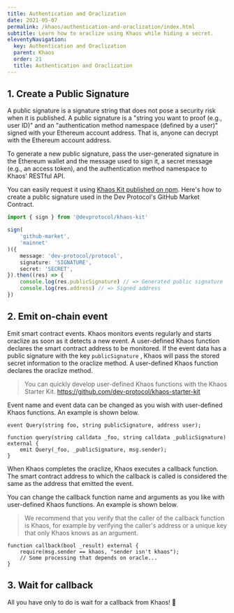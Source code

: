 ```yaml
---
title: Authentication and Oraclization
date: 2021-05-07
permalink: /khaos/authentication-and-oraclization/index.html
subtitle: Learn how to oraclize using Khaos while hiding a secret.
eleventyNavigation:
  key: Authentication and Oraclization
  parent: Khaos
  order: 21
  title: Authentication and Oraclization
---
```


## 1. Create a Public Signature

A public signature is a signature string that does not pose a security risk when it is published. A public signature is a "string you want to proof (e.g., user ID)" and an "authentication method namespace (defined by a user)" signed with your Ethereum account address. That is, anyone can decrypt with the Ethereum account address.

To generate a new public signature, pass the user-generated signature in the Ethereum wallet and the message used to sign it, a secret message (e.g., an access token), and the authentication method namespace to Khaos' RESTful API.

You can easily request it using [Khaos Kit published on npm](https://www.npmjs.com/package/@devprotocol/khaos-kit). Here's how to create a public signature used in the Dev Protocol's GitHub Market Contract.

```ts
import { sign } from '@devprotocol/khaos-kit'

sign(
	'github-market',
	'mainnet'
)({
	message: 'dev-protocol/protocol',
	signature: 'SIGNATURE',
	secret: 'SECRET',
}).then((res) => {
	console.log(res.publicSignature) // => Generated public signature
	console.log(res.address) // => Signed address
})
```

## 2. Emit on-chain event

Emit smart contract events. Khaos monitors events regularly and starts oraclize as soon as it detects a new event. A user-defined Khaos function declares the smart contract address to be monitored. If the event data has a public signature with the key `publicSignature` , Khaos will pass the stored secret information to the oraclize method. A user-defined Khaos function declares the oraclize method.

> You can quickly develop user-defined Khaos functions with the Khaos Starter Kit.
> https://github.com/dev-protocol/khaos-starter-kit

Event name and event data can be changed as you wish with user-defined Khaos functions. An example is shown below.

```solidity
event Query(string foo, string publicSignature, address user);

function query(string calldata _foo, string calldata _publicSignature) external {
	emit Query(_foo, _publicSignature, msg.sender);
}
```

When Khaos completes the oraclize, Khaos executes a callback function. The smart contract address to which the callback is called is considered the same as the address that emitted the event.

You can change the callback function name and arguments as you like with user-defined Khaos functions. An example is shown below.

> We recommend that you verify that the caller of the callback function is Khaos, for example by verifying the caller's address or a unique key that only Khaos knows as an argument.

```solidity
function callback(bool _result) external {
	require(msg.sender == khaos, "sender isn't khaos");
	// Some processing that depends on oracle...
}
```

## 3. Wait for callback

All you have only to do is wait for a callback from Khaos! 🎉
